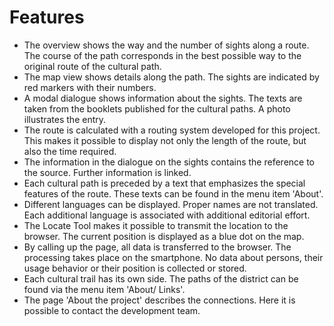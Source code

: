 # Features

*   The overview shows the way and the number of sights along a route. The course of the path corresponds in the best possible way to the original route of the cultural path.
*   The map view shows details along the path. The sights are indicated by red markers with their numbers.
*   A modal dialogue shows information about the sights. The texts are taken from the booklets published for the cultural paths. A photo illustrates the entry.
*   The route is calculated with a routing system developed for this project. This makes it possible to display not only the length of the route, but also the time required.
*   The information in the dialogue on the sights contains the reference to the source. Further information is linked.
*   Each cultural path is preceded by a text that emphasizes the special features of the route. These texts can be found in the menu item 'About'.
*   Different languages can be displayed. Proper names are not translated. Each additional language is associated with additional editorial effort.
*   The Locate Tool makes it possible to transmit the location to the browser. The current position is displayed as a blue dot on the map.
*   By calling up the page, all data is transferred to the browser. The processing takes place on the smartphone. No data about persons, their usage behavior or their position is collected or stored.
*   Each cultural trail has its own side. The paths of the district can be found via the menu item 'About/ Links'.
*   The page 'About the project' describes the connections. Here it is possible to contact the development team.